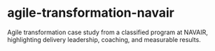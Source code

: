 # agile-transformation-navair
Agile transformation case study from a classified program at NAVAIR, highlighting delivery leadership, coaching, and measurable results.
